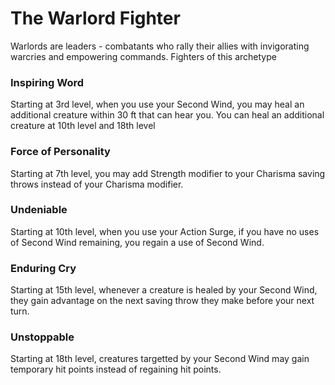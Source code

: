 # The Warlord Fighter

Warlords are leaders - combatants who rally their allies with invigorating warcries and empowering commands. Fighters of this archetype

### Inspiring Word
Starting at 3rd level, when you use your Second Wind, you may heal an additional creature within 30 ft that can hear you. You can heal an additional creature at 10th level and 18th level

### Force of Personality
Starting at 7th level, you may add Strength modifier to your Charisma saving throws instead of your Charisma modifier.

### Undeniable
Starting at 10th level, when you use your Action Surge, if you have no uses of Second Wind remaining, you regain a use of Second Wind.

### Enduring Cry
Starting at 15th level, whenever a creature is healed by your Second Wind, they gain advantage on the next saving throw they make before your next turn.

### Unstoppable
Starting at 18th level, creatures targetted by your Second Wind may gain temporary hit points instead of regaining hit points.
